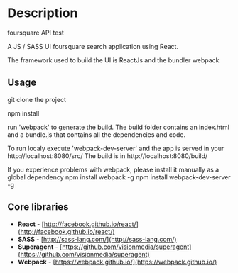 # Description
foursquare API test

A JS / SASS UI foursquare search application using React.

The framework used to build the UI is ReactJs and the bundler webpack


## Usage
git clone the project

npm install

run 'webpack' to generate the build. The build folder contains an index.html and a bundle.js that contains all the dependencies and code.

To run localy execute 'webpack-dev-server' and the app is served in your http://localhost:8080/src/
The build is in http://localhost:8080/build/

If you experience problems with webpack, please install it manually as a global dependency
npm install webpack -g
npm install webpack-dev-server -g



## Core libraries

* **React** - [http://facebook.github.io/react/](http://facebook.github.io/react/)
* **SASS** - [http://sass-lang.com/](http://sass-lang.com/)
* **Superagent** - [https://github.com/visionmedia/superagent](https://github.com/visionmedia/superagent)
* **Webpack** - [https://webpack.github.io/](https://webpack.github.io/)



